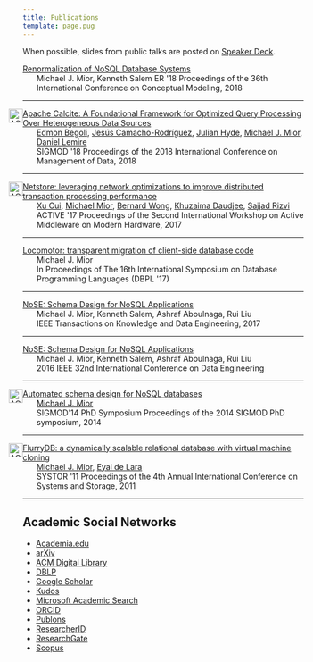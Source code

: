 ```yaml
---
title: Publications
template: page.pug
---
```


When possible, slides from public talks are posted on [Speaker Deck](https://speakerdeck.com/michaelmior/).

<!--lint disable no-html-->
<div class="acmdlitem">
  <a href="https://www.researchgate.net/publication/327878732_Renormalization_of_NoSQL_Database_Schemas_37th_International_Conference_ER_2018_Xi'an_China_October_22-25_2018_Proceedings" title="Renormalization of NoSQL Database Systems">
    Renormalization of NoSQL Database Systems
  </a>
  <div style="margin-left:25px">
    Michael J. Mior, Kenneth Salem
    ER '18 Proceedings of the 36th International Conference on Conceptual Modeling, 2018
  </div>
</div>

<hr/>

<div class="acmdlitem" id="item3190662">
  <div style="margin-left:-25px"><img src="https://dl.acm.org/images/oa.gif" width="25" height="25" alt="ACM DL Author-ize service" style="float:left"/></div>
  <a href="https://dl.acm.org/authorize?N668510" title="Apache Calcite: A Foundational Framework for Optimized Query Processing Over Heterogeneous Data Sources">
  Apache Calcite: A Foundational Framework for Optimized Query Processing Over Heterogeneous Data Sources
  </a>

  <div style="margin-left:25px">
    <a href="http://dl.acm.org/author_page.cfm?id=81508704531">Edmon Begoli</a>,
    <a href="http://dl.acm.org/author_page.cfm?id=81548042172">Jesús Camacho-Rodríguez</a>,
    <a href="http://dl.acm.org/author_page.cfm?id=99659274501">Julian Hyde</a>,
    <a href="http://dl.acm.org/author_page.cfm?id=81485657205">Michael J. Mior</a>,
    <a href="http://dl.acm.org/author_page.cfm?id=81100092997" >Daniel Lemire</a>
    <br />
    SIGMOD '18 Proceedings of the 2018 International Conference on Management of Data, 2018
  </div>
</div>

<hr/>

<div class="acmdlitem" id="item3155893">
  <div style="margin-left:-25px"><img src="https://dl.acm.org/images/oa.gif" width="25" height="25" alt="ACM DL Author-ize service" style="float:left"/></div>
  <a href="https://dl.acm.org/authorize?N42764" title="Netstore: leveraging network optimizations to improve distributed transaction processing performance">
  Netstore: leveraging network optimizations to improve distributed transaction processing performance
  </a>

  <div style="margin-left:25px">
    <a href="https://dl.acm.org/author_page.cfm?id=99659225796" >Xu Cui</a>,
    <a href="https://dl.acm.org/author_page.cfm?id=81485657205" >Michael Mior</a>,
    <a href="https://dl.acm.org/author_page.cfm?id=81488650037" >Bernard Wong</a>,
    <a href="https://dl.acm.org/author_page.cfm?id=81300068501" >Khuzaima Daudjee</a>,
    <a href="https://dl.acm.org/author_page.cfm?id=81464667893" >Sajjad Rizvi</a>
    <br />
    ACTIVE '17 Proceedings of the Second International Workshop on Active Middleware on Modern Hardware, 2017
  </div>
</div>

<hr/>

<div class="acmdlitem">
  <a href="https://www.researchgate.net/publication/319329199_Locomotor_transparent_migration_of_client-side_database_code" title="Locomotor: transparent migration of client-side database code">
    Locomotor: transparent migration of client-side database code
  </a>
  <div style="margin-left:25px">
    Michael J. Mior<br>
    In Proceedings of The 16th International Symposium on Database Programming Languages (DBPL '17)
  </div>
</div>

<hr/>

<div class="acmdlitem">
  <a href="NoSE-TKDE2017.pdf" title="NoSE: Schema Design for NoSQL Applications">
    NoSE: Schema Design for NoSQL Applications
  </a>
  <div style="margin-left:25px">
    Michael J. Mior, Kenneth Salem, Ashraf Aboulnaga, Rui Liu<br>
    IEEE Transactions on Knowledge and Data Engineering, 2017
  </div>
</div>

<hr/>

<div class="acmdlitem">
  <a href="https://www.researchgate.net/publication/296485511_NoSE_Schema_Design_for_NoSQL_Applications" title="NoSE: Schema Design for NoSQL Applications">
    NoSE: Schema Design for NoSQL Applications
  </a>
  <div style="margin-left:25px">
    Michael J. Mior, Kenneth Salem, Ashraf Aboulnaga, Rui Liu<br>
    2016 IEEE 32nd International Conference on Data Engineering
  </div>
</div>

<hr/>

<div class="acmdlitem" id="item2602624">
  <div style="margin-left:-25px"><img src="https://dl.acm.org/images/oa.gif" width="25" height="25" alt="ACM DL Author-ize service" style="float:left"/></div>
  <a href="https://dl.acm.org/authorize?N71145" title="Automated schema design for NoSQL databases">
    Automated schema design for NoSQL databases
  </a>

  <div style="margin-left:25px">
    <a href="https://dl.acm.org/author_page.cfm?id=81485657205" >Michael J. Mior</a><br>
      SIGMOD'14 PhD Symposium Proceedings of the 2014 SIGMOD PhD symposium,&nbsp;2014
  </div>
</div>

<hr/>

<div class="acmdlitem" id="item1987818">
  <div style="margin-left:-25px"><img src="https://dl.acm.org/images/oa.gif" width="25" height="25" alt="ACM DL Author-ize service" style="float:left"/></div>
  <a href="https://dl.acm.org/authorize?435586" title="FlurryDB: a dynamically scalable relational database with virtual machine cloning">
    FlurryDB: a dynamically scalable relational database with virtual machine cloning
  </a>

  <div style="margin-left:25px">
    <a href="https://dl.acm.org/author_page.cfm?id=81485657205">Michael J. Mior</a>,
    <a href="https://dl.acm.org/author_page.cfm?id=81100368390">Eyal de Lara</a><br>
    SYSTOR '11 Proceedings of the 4th Annual International Conference on Systems and Storage,&nbsp;2011
  </div>
</div>

<hr/>

<!--lint enable no-html-->

## Academic Social Networks

* [Academia.edu](https://rit.academia.edu/MichaelMior)
* [arXiv](https://arxiv.org/a/mior_m_1.html)
* [ACM Digital Library](https://dl.acm.org/author_page.cfm?id=81485657205)
* [DBLP](https://dblp.uni-trier.de/pers/hd/m/Mior:Michael_J=)
* [Google Scholar](https://scholar.google.com/citations?user=bpO_ZLoAAAAJ?branch=master)
* [Kudos](https://growkudos.com/profile/michael_mior)
* [Microsoft Academic Search](https://academic.microsoft.com/#/detail/2230614102)
* [ORCID](https://orcid.org/0000-0002-4057-8726)
* [Publons](https://publons.com/researcher/1558498/michael-mior/)
* [ResearcherID](https://www.researcherid.com/rid/L-1862-2013)
* [ResearchGate](https://www.researchgate.net/profile/Michael_Mior)
* [Scopus](https://www.scopus.com/authid/detail.uri?authorId=42561437500)
